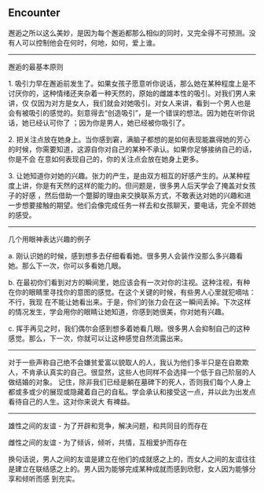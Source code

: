 ## Encounter

邂逅之所以这么美妙，是因为每个邂逅都那么相似的同时，又完全得不可预测。没有人可以控制他会在何时，何地，如何，爱上谁。

* * *

邂逅的最基本原则

  

1\. 吸引力早在邂逅前发生了。如果女孩子愿意听你说话，那么她在某种程度上是不讨厌你的，这种情绪还夹杂着一种天然的，原始的雌雄本性的吸引。对我们男人来讲，仅
仅因为对方是女人，我们就会对她吸引。对女人来讲，看到一个男人也是会有被吸引的感觉的。刻意得去“创造吸引”，是一个错误的想法。因为她在听你说话，她已经认可你了
；因为你是男人，她已经被你吸引了。

  

2\. 把关注点放在她身上。当你感到窘，满脑子都想的是如何表现能赢得她的芳心的时候，你需要知道，这源自你对自己的某种不承认。如果你足够接纳自己的话，你是不会
在意如何表现自己的，你的关注点会放在她身上更多。

  

3\. 让她知道你对她的兴趣。张力的产生，是由双方相互的好感产生的。从某种程度上讲，你是有天然的这样的能力的。但问题是，很多男人后天学会了掩盖对女孩子的好感
，然后借助一个蹩脚的理由来交换联系方式，不敢表达对她的兴趣和进一步想要接触的期望。他们会像完成任务一样去和女孩聊天，要电话，完全不顾她的感受。

* * *

几个用眼神表达兴趣的例子

  

a.   刚认识她的时候，感到想多去仔细看看她。很多男人会装作没那么多兴趣看她。那么下一次，你可以多看她几眼。

  

b. 在最初你们看到对方的瞬间里，她应该会有一次对你的注视。这种注视，有种在你的眼睛里寻找你的意图的感觉。在这个关键的时候，有些男人心里就犯嘀咕：不行，我现
在不能让她看出来。于是，你们的张力会在这一瞬间丢掉。下次这样的情况发生，学会用你的眼睛让她知道，你感到她很美，你对她有兴趣。

  

c.   挥手再见之时，我们偶尔会感到想多着她看几眼。很多男人会抑制自己的这种感觉。那么，下一次，你就可以让这种感觉自然流露出来。

* * *

对于一些声称自己绝不会嫌贫爱富以貌取人的人，我认为他们多半只是在自欺欺人，不肯承认真实的自己。很显然，这些人也同样不会选择一个低于自己阶层的人做结婚的对象。
记住，除非我们已经是躺在墓碑下的死人，否则我们每个人身上都或多或少的展现或隐藏着自己的自私。学会承认和接受这一点，并以此为出发点看待自己的人生。这对你来说大
有裨益。

* * *

雄性之间的友谊 -   为了开辟和竞争，解决问题，和共同目的而存在

雌性之间的友谊 -   为了倾诉，倾听，共情，互相爱护而存在

  

换句话说，男人之间的友谊是建立在他们的成就感之上的，而女人之间的友谊往往是建立在联结感之上的。男人因为能够完成某种成就而感到欣慰，女人因为能够分享和倾听而感
到充实。

  

  

  

  

  

  

